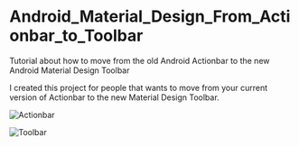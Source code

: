 # Android_Material_Design_From_Actionbar_to_Toolbar

Tutorial about how to move from the old Android Actionbar to the new Android Material Design Toolbar

I created this project for people that wants to move from your current version of Actionbar to the new Material Design Toolbar.

![Actionbar](https://jav01.s3.amazonaws.com/assets/Github/materialdesign_actionbar.png)

![Toolbar](https://jav01.s3.amazonaws.com/assets/Github/materialdesign_toolbar.png)


